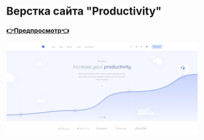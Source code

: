 # Верстка сайта "Productivity" 
### [👉Предпросмотр👈](https://franzzzz1.github.io/Productivity/)
![Preview Image](https://github.com/FranzZZz1/Productivity/blob/main/img/preview/1.jpg)
